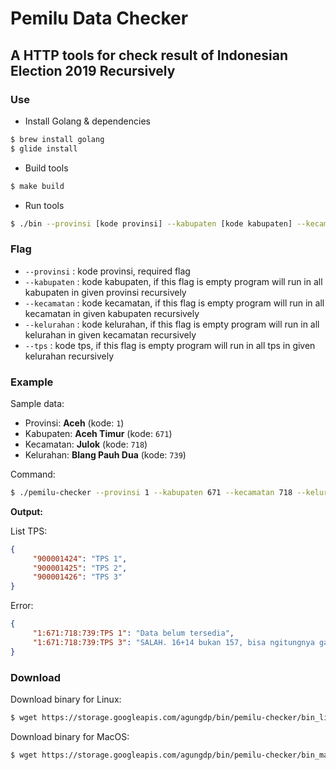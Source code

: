 # Pemilu Data Checker

## A HTTP tools for check result of Indonesian Election 2019 Recursively

### Use
* Install Golang & dependencies
```sh
$ brew install golang
$ glide install
```

* Build tools
```sh
$ make build
```

* Run tools
```sh
$ ./bin --provinsi [kode provinsi] --kabupaten [kode kabupaten] --kecamatan [kode kecamatan] --kelurahan [kode kelurahan] --tps [kode tps]
```

### Flag
* ```--provinsi``` : kode provinsi, required flag
* ```--kabupaten``` : kode kabupaten, if this flag is empty program will run in all kabupaten in given provinsi recursively
* ```--kecamatan``` : kode kecamatan, if this flag is empty program will run in all kecamatan in given kabupaten recursively
* ```--kelurahan``` : kode kelurahan, if this flag is empty program will run in all kelurahan in given kecamatan recursively
* ```--tps``` : kode tps, if this flag is empty program will run in all tps in given kelurahan recursively

### Example
Sample data:
* Provinsi: **Aceh** (kode: `1`)
* Kabupaten: **Aceh Timur** (kode: `671`)
* Kecamatan: **Julok** (kode: `718`)
* Kelurahan: **Blang Pauh Dua** (kode: `739`)

Command:
```sh
$ ./pemilu-checker --provinsi 1 --kabupaten 671 --kecamatan 718 --kelurahan 739
```

**Output:**

List TPS:
```json
{
     "900001424": "TPS 1",
     "900001425": "TPS 2",
     "900001426": "TPS 3"
}
```

Error:
```json
{
     "1:671:718:739:TPS 1": "Data belum tersedia",
     "1:671:718:739:TPS 3": "SALAH. 16+14 bukan 157, bisa ngitungnya gak sih"
}
```

### Download
Download binary for Linux:
```sh
$ wget https://storage.googleapis.com/agungdp/bin/pemilu-checker/bin_linux && chmod 777 bin_linux
```

Download binary for MacOS:
```sh
$ wget https://storage.googleapis.com/agungdp/bin/pemilu-checker/bin_mac_os && chmod 777 bin_mac_os
```